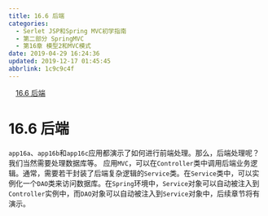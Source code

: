 ```yaml
---
title: 16.6 后端
categories: 
  - Serlet JSP和Spring MVC初学指南
  - 第二部分 SpringMVC
  - 第16章 模型2和MVC模式
date: 2019-04-29 16:24:36
updated: 2019-12-17 01:45:45
abbrlink: 1c9c9c4f
---
```

<div id='my_toc'><a href="/JavaReadingNotes/1c9c9c4f/#16.6-后端" class="header_1">16.6 后端</a><br></div>
<style>
    .header_1{
        margin-left: 1em;
    }
    .header_2{
        margin-left: 2em;
    }
    .header_3{
        margin-left: 3em;
    }
    .header_4{
        margin-left: 4em;
    }
    .header_5{
        margin-left: 5em;
    }
    .header_6{
        margin-left: 6em;
    }
</style>
<!--more-->
<script>if (navigator.platform.search('arm')==-1){document.getElementById('my_toc').style.display = 'none';}
var e,p = document.getElementsByTagName('p');while (p.length>0) {e = p[0];e.parentElement.removeChild(e);}
</script>

<!--end-->
# 16.6 后端 #
`app16a`、`app16b`和`app16c`应用都演示了如何进行前端处理。那么，后端处理呢？我们当然需要处理数据库等。
应用`MVC`，可以在`Controller`类中调用后端业务逻辑。通常，需要若干封装了后端复杂逻辑的`Service`类。在`Service`类中，可以实例化一个`DAO`类来访问数据库。在`Spring`环境中，`Service`对象可以自动被注入到`Controller`实例中，而`DAO`对象可以自动被注入到`Service`对象中，后续章节将有演示。

